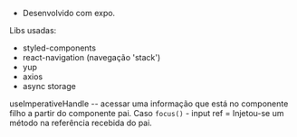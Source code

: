 - Desenvolvido com expo.

Libs usadas:
- styled-components
- react-navigation (navegação 'stack')
- yup
- axios
- async storage

useImperativeHandle -- acessar uma informação que está no componente filho a partir do componente pai. Caso `focus()` - input ref = Injetou-se um método na referência recebida do pai.